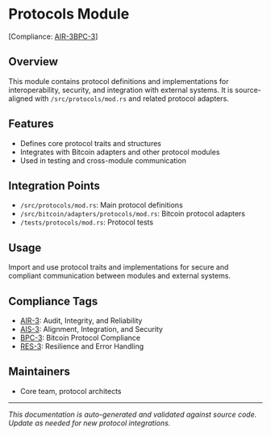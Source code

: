# Protocols Module

[Compliance: [AIR-3][AIS-3][BPC-3][RES-3]]

## Overview

This module contains protocol definitions and implementations for interoperability, security, and integration with external systems. It is source-aligned with `/src/protocols/mod.rs` and related protocol adapters.

## Features

- Defines core protocol traits and structures
- Integrates with Bitcoin adapters and other protocol modules
- Used in testing and cross-module communication

## Integration Points

- `/src/protocols/mod.rs`: Main protocol definitions
- `/src/bitcoin/adapters/protocols/mod.rs`: Bitcoin protocol adapters
- `/tests/protocols/mod.rs`: Protocol tests

## Usage

Import and use protocol traits and implementations for secure and compliant communication between modules and external systems.

## Compliance Tags

- [AIR-3]: Audit, Integrity, and Reliability
- [AIS-3]: Alignment, Integration, and Security
- [BPC-3]: Bitcoin Protocol Compliance
- [RES-3]: Resilience and Error Handling

## Maintainers

- Core team, protocol architects

---

_This documentation is auto-generated and validated against source code. Update as needed for new protocol integrations._

[AIR-3]: # "Audit, Integrity, and Reliability"
[AIS-3]: # "Alignment, Integration, and Security"
[BPC-3]: # "Bitcoin Protocol Compliance"
[RES-3]: # "Resilience and Error Handling"
